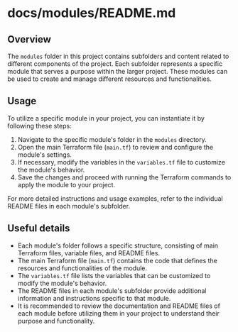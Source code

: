 # docs/modules/README.md

## Overview
The `modules` folder in this project contains subfolders and content related to different components of the project. Each subfolder represents a specific module that serves a purpose within the larger project. These modules can be used to create and manage different resources and functionalities.

## Usage
To utilize a specific module in your project, you can instantiate it by following these steps:

1. Navigate to the specific module's folder in the `modules` directory.
2. Open the main Terraform file (`main.tf`) to review and configure the module's settings.
3. If necessary, modify the variables in the `variables.tf` file to customize the module's behavior.
4. Save the changes and proceed with running the Terraform commands to apply the module to your project.

For more detailed instructions and usage examples, refer to the individual README files in each module's subfolder.

## Useful details
- Each module's folder follows a specific structure, consisting of main Terraform files, variable files, and README files.
- The main Terraform file (`main.tf`) contains the code that defines the resources and functionalities of the module.
- The `variables.tf` file lists the variables that can be customized to modify the module's behavior.
- The README files in each module's subfolder provide additional information and instructions specific to that module.
- It is recommended to review the documentation and README files of each module before utilizing them in your project to understand their purpose and functionality.